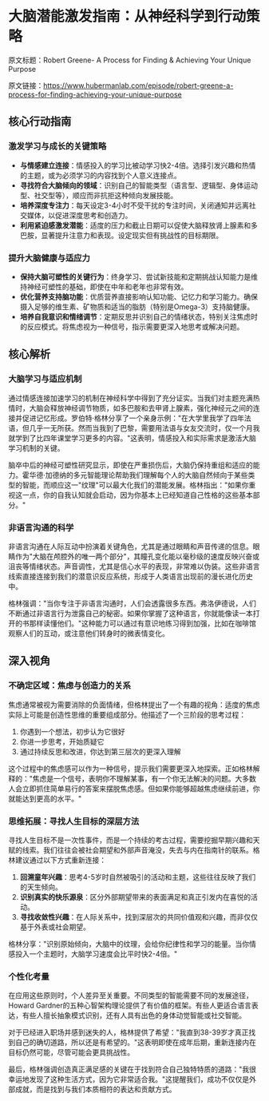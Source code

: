 # 大脑潜能激发指南：从神经科学到行动策略

原文标题：Robert Greene- A Process for Finding & Achieving Your Unique Purpose

原文链接：https://www.hubermanlab.com/episode/robert-greene-a-process-for-finding-achieving-your-unique-purpose

## 核心行动指南

### 激发学习与成长的关键策略
- **与情感建立连接**：情感投入的学习比被动学习快2-4倍。选择引发兴趣和热情的主题，或为必须学习的内容找到个人意义连接点。
- **寻找符合大脑倾向的领域**：识别自己的智能类型（语言型、逻辑型、身体运动型、社交型等），顺应而非抗拒这种倾向发展技能。
- **培养深度专注力**：每天设定3-4小时不受干扰的专注时间，关闭通知并远离社交媒体，以促进深度思考和创造力。
- **利用紧迫感激发潜能**：适度的压力和截止日期可以促使大脑释放肾上腺素和多巴胺，显著提升注意力和表现。设定现实但有挑战性的目标期限。

### 提升大脑健康与适应力
- **保持大脑可塑性的关键行为**：终身学习、尝试新技能和定期挑战认知能力是维持神经可塑性的基础，即使在中年和老年也非常有效。
- **优化营养支持脑功能**：优质营养直接影响认知功能、记忆力和学习能力。确保摄入足够的维生素、矿物质和适当的脂肪（特别是Omega-3）支持脑健康。
- **培养自我意识和情绪调节**：定期反思并识别自己的情绪状态，特别关注焦虑时的反应模式。将焦虑视为一种信号，指示需要更深入地思考或解决问题。

## 核心解析

### 大脑学习与适应机制
通过情感连接加速学习的机制在神经科学中得到了充分证实。当我们对主题充满热情时，大脑会释放神经调节物质，如多巴胺和去甲肾上腺素，强化神经元之间的连接并促进记忆形成。罗伯特·格林分享了一个亲身示例："在大学里我学了四年法语，但几乎一无所获。然而当我到了巴黎，需要用法语与女友交流时，仅一个月我就学到了比四年课堂学习更多的内容。"这表明，情感投入和实际需求是激活大脑学习机制的关键。

脑卒中后的神经可塑性研究显示，即使在严重损伤后，大脑仍保持重组和适应的能力。霍华德·加德纳的多元智能理论帮助我们理解每个人的大脑自然倾向于某些类型的智能，而顺应这一"纹理"可以最大化我们的潜能发展。格林指出："如果你重视这一点，你的自我认知就会启动，因为你基本上已经知道自己性格的这些基本部分。"

### 非语言沟通的科学
非语言沟通在人际互动中扮演着关键角色，尤其是通过眼睛和声音传递的信息。眼睛作为"大脑在颅腔外的唯一两个部分"，其瞳孔变化能以毫秒级的速度反映兴奋或沮丧等情绪状态。声音调性，尤其是信心水平的表现，非常难以伪装。这些非语言线索直接连接到我们的潜意识反应系统，形成于人类语言出现前的漫长进化历史中。

格林强调："当你专注于非语言沟通时，人们会透露很多东西。弗洛伊德说，人们不断通过非语言行为泄露自己的秘密。如果你掌握了这种语言，你就能像读一本打开的书那样读懂他们。"这种能力可以通过有意识地练习得到加强，比如在咖啡馆观察人们的互动，或注意他们转身时的微表情变化。

## 深入视角

### 不确定区域：焦虑与创造力的关系
焦虑通常被视为需要消除的负面情绪，但格林提出了一个有趣的视角：适度的焦虑实际上可能是创造性思维的重要组成部分。他描述了一个三阶段的思考过程：
1. 你遇到一个想法，初步认为它很好
2. 你进一步思考，开始质疑它
3. 通过持续反思和改进，你达到第三层次的更深入理解

这个过程中的焦虑感可以作为一种信号，提示我们需要更深入地探索。正如格林解释的："焦虑是一个信号，表明你不理解某事，有一个你无法解决的问题。大多数人会立即抓住简单易行的答案来摆脱焦虑感。但如果你能够超越焦虑继续前进，你就能达到更高的水平。"

### 思维拓展：寻找人生目标的深层方法
寻找人生目标不是一次性事件，而是一个持续的考古过程，需要挖掘早期兴趣和天赋的线索。我们往往会被社会期望和外部声音淹没，失去与内在指南针的联系。格林建议通过以下方式重新连接：

1. **回溯童年兴趣**：思考4-5岁时自然被吸引的活动和主题，这些往往反映了我们的天生倾向。
2. **识别真实的快乐源泉**：区分外部期望带来的表面满足和真正引发内在喜悦的活动。
3. **寻找收敛性兴趣**：在人际关系中，找到深层次的共同价值观和兴趣，而非仅仅基于外表或社会期望。

格林分享："识别原始倾向，大脑中的纹理，会给你纪律性和学习的能量。当你情感投入一个主题时，大脑学习速度会比平时快2-4倍。"

### 个性化考量
在应用这些原则时，个人差异至关重要。不同类型的智能需要不同的发展途径，Howard Gardner的五种心智架构理论提供了有价值的框架。有些人更适合语言表达，有些人擅长抽象模式识别，还有人具有出色的身体动觉智能或社交智能。

对于已经进入职场并感到迷失的人，格林提供了希望："我直到38-39岁才真正找到自己的确切道路，所以还是有希望的。"这表明即使在成年后期，重新连接内在目标仍然可能，尽管可能会更具挑战性。

最后，格林强调创造真正满足感的关键在于找到符合自己独特特质的道路："我很幸运地发现了这种生活方式，因为它非常适合我。"这提醒我们，成功不仅仅是外部成就，而是找到与我们本质相符的表达和贡献方式。
